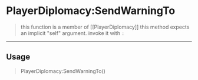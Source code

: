 # PlayerDiplomacy:SendWarningTo
> this function is a member of [[PlayerDiplomacy]]
> this method expects an implicit "self" argument. invoke it with `:`
-----
## Usage
> PlayerDiplomacy:SendWarningTo()
